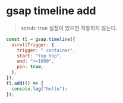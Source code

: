 # gsap timeline add

> scrub: true 설정이 있으면 작동하지 않는다.

```js
const tl = gsap.timeline({
  scrollTrigger: {
    trigger: ".container",
    start: "top top",
    end: "+=1000",
    pin: true,
  },
});
tl.add(() => {
  console.log("hello");
});
```
